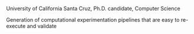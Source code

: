 University of California Santa Cruz, Ph.D. candidate, Computer Science

Generation of computational experimentation pipelines that are easy to re-execute and validate
